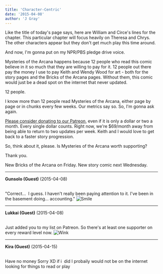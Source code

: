 ```yaml
---
title: 'Character-Centric'
date: '2015-04-08'
author: 'J Gray'
---
```


<p>Like the title of today's page says, here are William and Circe's lines for the chapter. This particular chapter will focus heavily on Theresa and Chrys. The other characters appear but they don't get much play this time around.</p><p>And now, I'm gonna put on my NPR/PBS pledge drive voice.</p><p>Mysteries of the Arcana happens because 12 people who read this comic believe in it so much that they are willing to pay for it. 12 people out there pay the money I use to pay Keith and Wendy Wood for art - both for the story pages and the Bricks of the Arcana pages. Without them, this comic would just be a dead spot on the internet that never updated.</p><p>12 people.</p><p>I know more than 12 people read Mysteries of the Arcana, either page by page or in chunks every few weeks. Our metrics say so. So, I'm gonna ask again.</p><p><a href="https://www.patreon.com/user?u=452395" target="_blank">Please consider donating to our Patreon</a>, even if it is only a dollar or two a month. Every single dollar counts. Right now, we're $69/month away from being able to return to two updates per week. Keith and I would love to get back to a faster story progression.</p><p>So, think about it, please. Is Mysteries of the Arcana worth supporting?</p><p>Thank you.</p><p>New Bricks of the Arcana on Friday. New story comic next Wednesday.</p>

---
**Gunsolo (Guest)** (2015-04-08)

<br> "Correct...&nbsp; I guess. I haven't really been paying attention to it. I've been in the basement doing... accounting." <img src="//smilies/smile.gif" alt="Smile" border="0"><br>

---
**Lukkai (Guest)** (2015-04-08)

<br> Just added you to my list on Patreon. So there's at least one supporter on every reward level now. <img src="//smilies/wink1.gif" alt="Wink" border="0"><br>

---
**Kira (Guest)** (2015-04-15)

<br> Have no money Sorry XD if i &nbsp;did I probaily would not be on the internet looking for things to read or play

